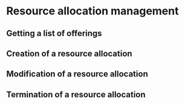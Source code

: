 # Resource allocation management

## Getting a list of offerings
<!-- {generate_offerings_getting} -->

## Creation of a resource allocation
<!-- {generate_resource_creation} -->

## Modification of a resource allocation
<!-- {generate_resource_modification} -->

## Termination of a resource allocation
<!-- {generate_resource_termination} -->
